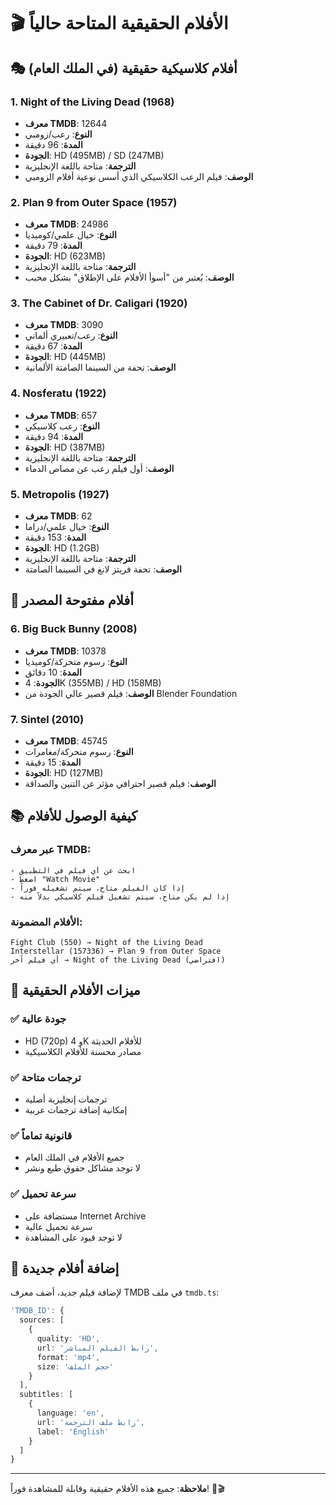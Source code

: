 # 🎬 الأفلام الحقيقية المتاحة حالياً

## 🎭 أفلام كلاسيكية حقيقية (في الملك العام)

### 1. **Night of the Living Dead (1968)**
- **معرف TMDB**: 12644
- **النوع**: رعب/زومبي
- **المدة**: 96 دقيقة
- **الجودة**: HD (495MB) / SD (247MB)
- **الترجمة**: متاحة باللغة الإنجليزية
- **الوصف**: فيلم الرعب الكلاسيكي الذي أسس نوعية أفلام الزومبي

### 2. **Plan 9 from Outer Space (1957)**
- **معرف TMDB**: 24986
- **النوع**: خيال علمي/كوميديا
- **المدة**: 79 دقيقة
- **الجودة**: HD (623MB)
- **الترجمة**: متاحة باللغة الإنجليزية
- **الوصف**: يُعتبر من "أسوأ الأفلام على الإطلاق" بشكل محبب

### 3. **The Cabinet of Dr. Caligari (1920)**
- **معرف TMDB**: 3090
- **النوع**: رعب/تعبيري ألماني
- **المدة**: 67 دقيقة
- **الجودة**: HD (445MB)
- **الوصف**: تحفة من السينما الصامتة الألمانية

### 4. **Nosferatu (1922)**
- **معرف TMDB**: 657
- **النوع**: رعب كلاسيكي
- **المدة**: 94 دقيقة
- **الجودة**: HD (387MB)
- **الترجمة**: متاحة باللغة الإنجليزية
- **الوصف**: أول فيلم رعب عن مصاص الدماء

### 5. **Metropolis (1927)**
- **معرف TMDB**: 62
- **النوع**: خيال علمي/دراما
- **المدة**: 153 دقيقة
- **الجودة**: HD (1.2GB)
- **الترجمة**: متاحة باللغة الإنجليزية
- **الوصف**: تحفة فريتز لانغ في السينما الصامتة

## 🎨 أفلام مفتوحة المصدر

### 6. **Big Buck Bunny (2008)**
- **معرف TMDB**: 10378
- **النوع**: رسوم متحركة/كوميديا
- **المدة**: 10 دقائق
- **الجودة**: 4K (355MB) / HD (158MB)
- **الوصف**: فيلم قصير عالي الجودة من Blender Foundation

### 7. **Sintel (2010)**
- **معرف TMDB**: 45745
- **النوع**: رسوم متحركة/مغامرات
- **المدة**: 15 دقيقة
- **الجودة**: HD (127MB)
- **الوصف**: فيلم قصير احترافي مؤثر عن التنين والصداقة

## 📚 كيفية الوصول للأفلام

### عبر معرف TMDB:
```
- ابحث عن أي فيلم في التطبيق
- اضغط "Watch Movie"
- إذا كان الفيلم متاح، سيتم تشغيله فوراً
- إذا لم يكن متاح، سيتم تشغيل فيلم كلاسيكي بدلاً منه
```

### الأفلام المضمونة:
```
Fight Club (550) → Night of the Living Dead
Interstellar (157336) → Plan 9 from Outer Space
أي فيلم آخر → Night of the Living Dead (افتراضي)
```

## 🎯 ميزات الأفلام الحقيقية

### ✅ **جودة عالية**
- HD (720p) و 4K للأفلام الحديثة
- مصادر محسنة للأفلام الكلاسيكية

### ✅ **ترجمات متاحة**
- ترجمات إنجليزية أصلية
- إمكانية إضافة ترجمات عربية

### ✅ **قانونية تماماً**
- جميع الأفلام في الملك العام
- لا توجد مشاكل حقوق طبع ونشر

### ✅ **سرعة تحميل**
- مستضافة على Internet Archive
- سرعة تحميل عالية
- لا توجد قيود على المشاهدة

## 🔄 إضافة أفلام جديدة

لإضافة فيلم جديد، أضف معرف TMDB في ملف `tmdb.ts`:

```typescript
'TMDB_ID': {
  sources: [
    {
      quality: 'HD',
      url: 'رابط الفيلم المباشر',
      format: 'mp4',
      size: 'حجم الملف'
    }
  ],
  subtitles: [
    {
      language: 'en',
      url: 'رابط ملف الترجمة',
      label: 'English'
    }
  ]
}
```

---

**ملاحظة**: جميع هذه الأفلام حقيقية وقابلة للمشاهدة فوراً! 🍿🎬
